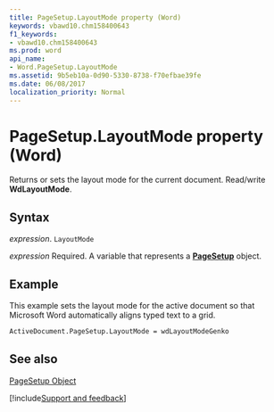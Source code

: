 ```yaml
---
title: PageSetup.LayoutMode property (Word)
keywords: vbawd10.chm158400643
f1_keywords:
- vbawd10.chm158400643
ms.prod: word
api_name:
- Word.PageSetup.LayoutMode
ms.assetid: 9b5eb10a-0d90-5330-8738-f70efbae39fe
ms.date: 06/08/2017
localization_priority: Normal
---
```



# PageSetup.LayoutMode property (Word)

Returns or sets the layout mode for the current document. Read/write  **WdLayoutMode**.


## Syntax

_expression_. `LayoutMode`

_expression_ Required. A variable that represents a **[PageSetup](Word.PageSetup.md)** object.


## Example

This example sets the layout mode for the active document so that Microsoft Word automatically aligns typed text to a grid.


```vb
ActiveDocument.PageSetup.LayoutMode = wdLayoutModeGenko
```


## See also


[PageSetup Object](Word.PageSetup.md)

[!include[Support and feedback](~/includes/feedback-boilerplate.md)]